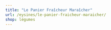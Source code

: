 ```yaml
---
title: "Le Panier Fraîcheur Maraîcher"
url: /eysines/le-panier-fraicheur-maraicher/
shop: légumes
---
```

